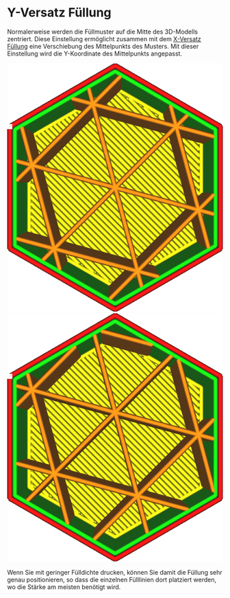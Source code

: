 Y-Versatz Füllung
====
Normalerweise werden die Füllmuster auf die Mitte des 3D-Modells zentriert. Diese Einstellung ermöglicht zusammen mit dem [X-Versatz Füllung](infill_offset_x.md) eine Verschiebung des Mittelpunkts des Musters. Mit dieser Einstellung wird die Y-Koordinate des Mittelpunkts angepasst.

![Füllung ist zentriert](../../../articles/images/infill_offset_xy_0.png)
![2mm nach oben verschoben](../../../articles/images/infill_offset_y_2.png)

Wenn Sie mit geringer Fülldichte drucken, können Sie damit die Füllung sehr genau positionieren, so dass die einzelnen Fülllinien dort platziert werden, wo die Stärke am meisten benötigt wird.